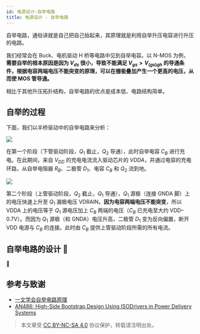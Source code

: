 ```yaml
---
id: 电源设计-自举电路
title: 电源设计 - 自举电路
---
```


自举电路，通俗讲就是自己把自己抬起来，其原理就是利用自举升压电容进行升压的电路。

我们经常会在 Buck、电机驱动 H 桥等电路中见到自举电容。以 N-MOS 为例，**需要自举的根本原因是因为 $V_{ds}$ 很小，导致不能满足 $V_{gs}>V_{(gs)gh}$ 的导通条件，根据电容两端电压不能突变的原理，可以在栅极叠加产生一个更高的电压，从而使 MOS 管导通。**

相比于其他升压拓扑结构，自举电路的优点是成本低、电路结构简单。

## 自举的过程

下面，我们以半桥驱动中的自举电路来分析：

![](https://cos.wiki-power.com/img/20211221151809.png)

在第一个阶段（下管驱动阶段，$Q_1$ 截止，$Q_2$ 导通），此时自举电容 $C_B$ 进行充电。在此期间，来自 $V_{DD}$ 的充电电流流入驱动芯片的 $VDDA$，并通过电容的充电环路，从自举电阻器 $R_B$、二极管 $D_1$、电容 $C_B$ 和 $Q_2$ 流到地。

![](https://cos.wiki-power.com/img/20211221164719.png)

第二个阶段（上管驱动阶段，$Q_2$ 截止，$Q_1$ 导通），$Q_1$ 源极（连接 GNDA 脚）上的电压快速上升至 $Q_1$ 漏极电压 VDRAIN。**因为电容两端电压不能突变**，所以 VDDA 上的电压等于 $Q_1$ 源电压加上 $C_B$ 两端的电压（$C_B$ 已充电至大约 VDD–0.7V）。而因为 $Q_1$ 源极（和 GNDA）电压升高，二极管 $D_1$ 变为反向偏置，断开 VDD 电源与 $C_B$ 的连接。此时由 $C_B$ 提供上管驱动阶段所需的所有电流。

## 自举电路的设计 🚧

🚧

## 参考与致谢

- [一文学会自举电路原理](https://mp.weixin.qq.com/s/ycmthR0131WvkypGJIz7xg)
- [AN486: High-Side Bootstrap Design Using ISODrivers in Power Delivery Systems](https://www.skyworksinc.com/-/media/SkyWorks/SL/documents/public/application-notes/AN486.pdf)

> 本文章受 [CC BY-NC-SA 4.0](https://creativecommons.org/licenses/by/4.0/deed.zh) 协议保护，转载请注明出处。

